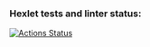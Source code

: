 ### Hexlet tests and linter status:
[![Actions Status](https://github.com/DavydovDeni/qa-engineer-project-85/workflows/hexlet-check/badge.svg)](https://github.com/DavydovDeni/qa-engineer-project-85/actions)